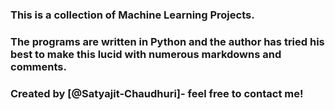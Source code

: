 ### This is a collection of Machine Learning Projects.

### The programs are written in Python and the author has tried his best to make this lucid with numerous markdowns and comments.

### Created by [@Satyajit-Chaudhuri]- feel free to contact me!

